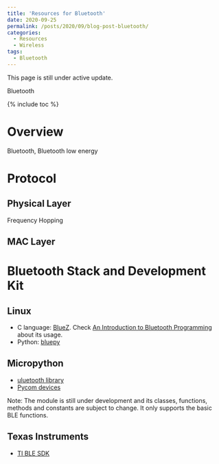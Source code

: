 ```yaml
---
title: 'Resources for Bluetooth'
date: 2020-09-25
permalink: /posts/2020/09/blog-post-bluetooth/
categories:
  - Resources
  - Wireless  
tags:  
  - Bluetooth
---
```


This page is still under active update.

Bluetooth

{% include toc %}

# Overview
Bluetooth, Bluetooth low energy

# Protocol
## Physical Layer
Frequency Hopping

## MAC Layer

# Bluetooth Stack and Development Kit
## Linux
* C language: [BlueZ](http://www.bluez.org/). Check [An Introduction to Bluetooth Programming
](https://people.csail.mit.edu/albert/bluez-intro/index.html) about its usage.
* Python: [bluepy](https://github.com/IanHarvey/bluepy)

## Micropython
* [uluetooth library](https://docs.micropython.org/en/latest/library/ubluetooth.html)
* [Pycom devices](https://docs.pycom.io/firmwareapi/pycom/network/bluetooth/)

Note: The module is still under development and its classes, functions, methods and constants are subject to change. It only supports the basic BLE functions.

## Texas Instruments 
* [TI BLE SDK](https://www.ti.com/tool/BLE-STACK)
